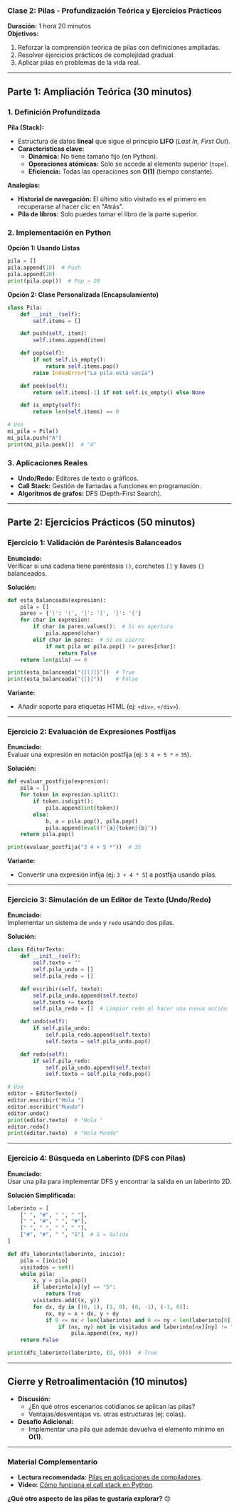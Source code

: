 ### **Clase 2: Pilas - Profundización Teórica y Ejercicios Prácticos**  
**Duración:** 1 hora 20 minutos  
**Objetivos:**  
1. Reforzar la comprensión teórica de pilas con definiciones ampliadas.  
2. Resolver ejercicios prácticos de complejidad gradual.  
3. Aplicar pilas en problemas de la vida real.  

---

## **Parte 1: Ampliación Teórica (30 minutos)**  

### **1. Definición Profundizada**  
**Pila (Stack):**  
- Estructura de datos **lineal** que sigue el principio **LIFO** (*Last In, First Out*).  
- **Características clave:**  
  - **Dinámica:** No tiene tamaño fijo (en Python).  
  - **Operaciones atómicas:** Solo se accede al elemento superior (`tope`).  
  - **Eficiencia:** Todas las operaciones son **O(1)** (tiempo constante).  

**Analogías:**  
- **Historial de navegación:** El último sitio visitado es el primero en recuperarse al hacer clic en "Atrás".  
- **Pila de libros:** Solo puedes tomar el libro de la parte superior.  

### **2. Implementación en Python**  
**Opción 1: Usando Listas**  
```python  
pila = []  
pila.append(10)  # Push  
pila.append(20)  
print(pila.pop())  # Pop → 20  
```  

**Opción 2: Clase Personalizada (Encapsulamiento)**  
```python  
class Pila:  
    def __init__(self):  
        self.items = []  

    def push(self, item):  
        self.items.append(item)  

    def pop(self):  
        if not self.is_empty():  
            return self.items.pop()  
        raise IndexError("La pila está vacía")  

    def peek(self):  
        return self.items[-1] if not self.is_empty() else None  

    def is_empty(self):  
        return len(self.items) == 0  

# Uso  
mi_pila = Pila()  
mi_pila.push("A")  
print(mi_pila.peek())  # "A"  
```  

### **3. Aplicaciones Reales**  
- **Undo/Redo:** Editores de texto o gráficos.  
- **Call Stack:** Gestión de llamadas a funciones en programación.  
- **Algoritmos de grafos:** DFS (Depth-First Search).  

---

## **Parte 2: Ejercicios Prácticos (50 minutos)**  

### **Ejercicio 1: Validación de Paréntesis Balanceados**  
**Enunciado:**  
Verificar si una cadena tiene paréntesis `()`, corchetes `[]` y llaves `{}` balanceados.  

**Solución:**  
```python  
def esta_balanceada(expresion):  
    pila = []  
    pares = {')': '(', ']': '[', '}': '{'}  
    for char in expresion:  
        if char in pares.values():  # Si es apertura  
            pila.append(char)  
        elif char in pares:  # Si es cierre  
            if not pila or pila.pop() != pares[char]:  
                return False  
    return len(pila) == 0  

print(esta_balanceada("{[()]}"))  # True  
print(esta_balanceada("{[}]"))    # False  
```  

**Variante:**  
- Añadir soporte para etiquetas HTML (ej: `<div>`, `</div>`).  

---

### **Ejercicio 2: Evaluación de Expresiones Postfijas**  
**Enunciado:**  
Evaluar una expresión en notación postfija (ej: `3 4 + 5 *` = `35`).  

**Solución:**  
```python  
def evaluar_postfija(expresion):  
    pila = []  
    for token in expresion.split():  
        if token.isdigit():  
            pila.append(int(token))  
        else:  
            b, a = pila.pop(), pila.pop()  
            pila.append(eval(f"{a}{token}{b}"))  
    return pila.pop()  

print(evaluar_postfija("3 4 + 5 *"))  # 35  
```  

**Variante:**  
- Convertir una expresión infija (ej: `3 + 4 * 5`) a postfija usando pilas.  

---

### **Ejercicio 3: Simulación de un Editor de Texto (Undo/Redo)**  
**Enunciado:**  
Implementar un sistema de `undo` y `redo` usando dos pilas.  

**Solución:**  
```python  
class EditorTexto:  
    def __init__(self):  
        self.texto = ""  
        self.pila_undo = []  
        self.pila_redo = []  

    def escribir(self, texto):  
        self.pila_undo.append(self.texto)  
        self.texto += texto  
        self.pila_redo = []  # Limpiar redo al hacer una nueva acción  

    def undo(self):  
        if self.pila_undo:  
            self.pila_redo.append(self.texto)  
            self.texto = self.pila_undo.pop()  

    def redo(self):  
        if self.pila_redo:  
            self.pila_undo.append(self.texto)  
            self.texto = self.pila_redo.pop()  

# Uso  
editor = EditorTexto()  
editor.escribir("Hola ")  
editor.escribir("Mundo")  
editor.undo()  
print(editor.texto)  # "Hola "  
editor.redo()  
print(editor.texto)  # "Hola Mundo"  
```  

---

### **Ejercicio 4: Búsqueda en Laberinto (DFS con Pilas)**  
**Enunciado:**  
Usar una pila para implementar DFS y encontrar la salida en un laberinto 2D.  

**Solución Simplificada:**  
```python  
laberinto = [  
    [" ", "#", " ", " "],  
    [" ", "#", " ", "#"],  
    [" ", " ", " ", " "],  
    ["#", "#", " ", "S"]  # S = Salida  
]  

def dfs_laberinto(laberinto, inicio):  
    pila = [inicio]  
    visitados = set()  
    while pila:  
        x, y = pila.pop()  
        if laberinto[x][y] == "S":  
            return True  
        visitados.add((x, y))  
        for dx, dy in [(0, 1), (1, 0), (0, -1), (-1, 0)]:  
            nx, ny = x + dx, y + dy  
            if 0 <= nx < len(laberinto) and 0 <= ny < len(laberinto[0]):  
                if (nx, ny) not in visitados and laberinto[nx][ny] != "#":  
                    pila.append((nx, ny))  
    return False  

print(dfs_laberinto(laberinto, (0, 0)))  # True  
```  

---

## **Cierre y Retroalimentación (10 minutos)**  
- **Discusión:**  
  - ¿En qué otros escenarios cotidianos se aplican las pilas?  
  - Ventajas/desventajas vs. otras estructuras (ej: colas).  
- **Desafío Adicional:**  
  - Implementar una pila que además devuelva el elemento mínimo en **O(1)**.  

---

### **Material Complementario**  
- **Lectura recomendada:** [Pilas en aplicaciones de compiladores](https://es.wikipedia.org/wiki/Pila_(inform%C3%A1tica)).  
- **Video:** [Cómo funciona el call stack en Python](https://youtu.be/WjIlcb2PrMI).  

**¿Qué otro aspecto de las pilas te gustaría explorar?** 😊
